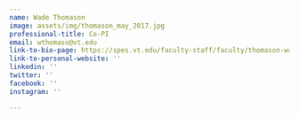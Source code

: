 ```yaml
---
name: Wade Thomason
image: assets/img/thomason_may_2017.jpg
professional-title: Co-PI
email: wthomaso@vt.edu
link-to-bio-page: https://spes.vt.edu/faculty-staff/faculty/thomason-wade.html
link-to-personal-website: ''
linkedin: ''
twitter: ''
facebook: ''
instagram: ''

---
```

